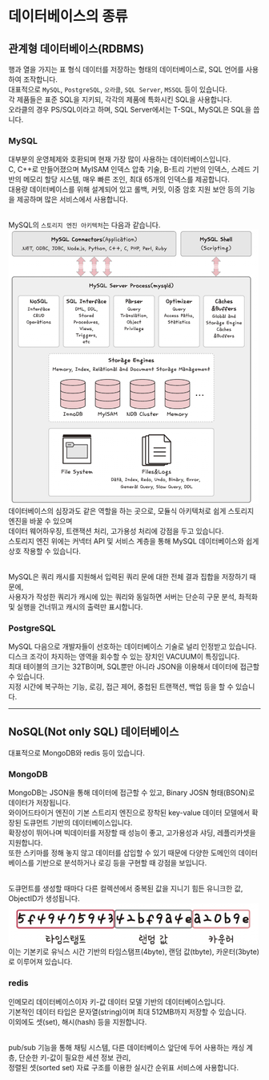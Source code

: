 # 데이터베이스의 종류

## 관계형 데이터베이스(RDBMS)

행과 열을 가지는 표 형식 데이터를 저장하는 형태의 데이터베이스로, SQL 언어를 사용하여 조작합니다. <br>
대표적으로 `MySQL`, `PostgreSQL`, `오라클`, `SQL Server`, `MSSQL` 등이 있습니다. <br>
각 제품들은 표준 SQL을 지키되, 각각의 제품에 특화시킨 SQL을 사용합니다.<br>
오라클의 경우 PS/SQL이라고 하며, SQL Server에서는 T-SQL, MySQL은 SQL을 씁니다. <br>

### MySQL

대부분의 운영체제와 호환되며 현재 가장 많이 사용하는 데이터베이스입니다.<br>
C, C++로 만들어졌으며 MyISAM 인덱스 압축 기술, B-트리 기반의 인덱스, 스레드 기반의 메모리 할당 시스템, 매우 빠른 조인, 최대 65개의 인덱스를 제공합니다. <br>
대용량 데이터베이스를 위해 설계되어 있고 롤백, 커밋, 이중 암호 지원 보안 등의 기능을 제공하며 많은 서비스에서 사용합니다. <br><br>

MySQL의 `스토리지 엔진 아키텍처`는 다음과 같습니다. <br>
<img src="./img/mysql.png" width="500"><br>
데이터베이스의 심장과도 같은 역할을 하는 곳으로, 모듈식 아키텍처로 쉽게 스토리지 엔진을 바꿀 수 있으며<br>
데이터 웨어하우징, 트랜잭션 처리, 고가용성 처리에 강점을 두고 있습니다. <br>
스토리지 엔진 위에는 커넥터 API 및 서비스 계층을 통해 MySQL 데이터베이스와 쉽게 상호 작용할 수 있습니다. <br><br>

MySQL은 쿼리 캐시를 지원해서 입력된 쿼리 문에 대한 전체 결과 집합을 저장하기 때문에, <br>
사용자가 작성한 쿼리가 캐시에 있는 쿼리와 동일하면 서버는 단순히 구문 분석, 촤적화 및 실행을 건너뛰고 캐시의 출력만 표시합니다. <br>

### PostgreSQL

MySQL 다음으로 개발자들이 선호하는 데이터베이스 기술로 널리 인정받고 있습니다. <br>
디스크 조각이 차지하는 영역을 회수할 수 있는 장치인 VACUUM이 특징입니다. <br>
최대 테이블의 크기는 32TB이며, SQL뿐만 아니라 JSON을 이용해서 데이터에 접근할 수 있습니다. <br>
지정 시간에 복구하는 기능, 로깅, 접근 제어, 중첩된 트랜잭션, 백업 등을 할 수 있습니다. <br>

---

## NoSQL(Not only SQL) 데이터베이스

대표적으로 MongoDB와 redis 등이 있습니다. <br>

### MongoDB

MongoDB는 JSON을 통해 데이터에 접근할 수 있고, Binary JOSN 형태(BSON)로 데이터가 저장됩니다. <br>
와이어드타이거 엔진이 기본 스트리지 엔진으로 장착된 key-value 데이터 모델에서 확장된 도큐먼트 기반의 데이터베이스입니다. <br>
확장성이 뛰어나며 빅데이터를 저장할 때 성능이 좋고, 고가용성과 샤딩, 레플리카셋을 지원합니다. <br>
또한 스키마를 정해 놓지 않고 데이터를 삽입할 수 있기 때문에 다양한 도메인의 데이터베이스를 기반으로 분석하거나 로깅 등을 구현할 때 강점을 보입니다.<br><br>

도큐먼트를 생성할 때마다 다른 컬렉션에서 중복된 값을 지니기 힘든 유니크한 값, ObjectID가 생성됩니다. <br>
<img src="./img/objectid.png" width="500"><br>
이는 기본키로 유닉스 시간 기반의 타임스탬프(4byte), 랜덤 값(tbyte), 카운터(3byte)로 이루어져 있습니다.<br>

### redis

인메모리 데이터베이스이자 키-값 데이터 모델 기반의 데이터베이스입니다. <br>
기본적인 데이터 타입은 문자열(string)이며 최대 512MB까지 저장할 수 있습니다. <br>
이외에도 셋(set), 해시(hash) 등을 지원합니다. <br><br>

pub/sub 기능을 통해 채팅 시스템, 다른 데이터베이스 앞단에 두어 사용하는 캐싱 계층, 단순한 키-값이 필요한 세션 정보 관리, <br>
정렬된 셋(sorted set) 자료 구조를 이용한 실시간 순위표 서비스에 사용합니다. <br>
